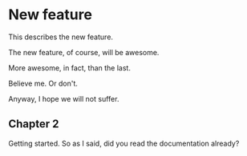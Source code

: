 # New feature

This describes the new feature.

The new feature, of course, will be awesome.

More awesome, in fact, than the last.

Believe me. Or don't.

Anyway, I hope we will not suffer.

## Chapter 2 

Getting started. So as I said, did you read the documentation already?